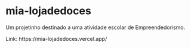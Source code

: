 # mia-lojadedoces
 
<p>Um projetinho destinado a uma atividade escolar de Empreendedorismo.</p>
<p>Link: https://mia-lojadedoces.vercel.app/</p>
